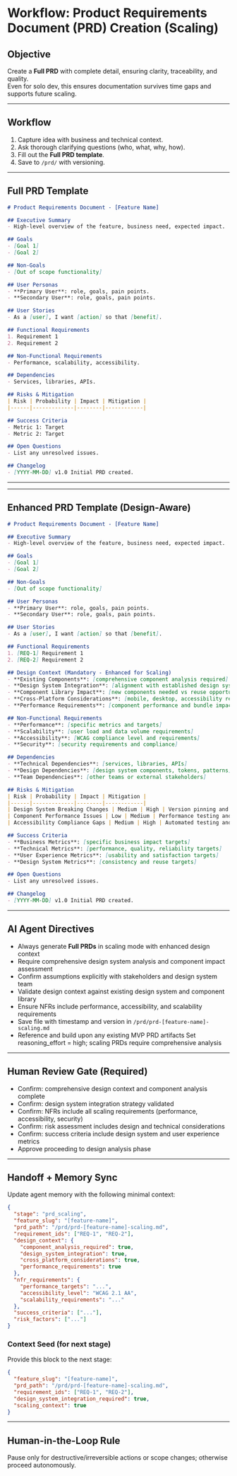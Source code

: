 # Workflow: Product Requirements Document (PRD) Creation (Scaling)

## Objective
Create a **Full PRD** with complete detail, ensuring clarity, traceability, and quality.  
Even for solo dev, this ensures documentation survives time gaps and supports future scaling.

---

## Workflow
1. Capture idea with business and technical context.  
2. Ask thorough clarifying questions (who, what, why, how).  
3. Fill out the **Full PRD template**.  
4. Save to `/prd/` with versioning.  

---

## Full PRD Template
```markdown
# Product Requirements Document - [Feature Name]

## Executive Summary
- High-level overview of the feature, business need, expected impact.

## Goals
- [Goal 1]
- [Goal 2]

## Non-Goals
- [Out of scope functionality]

## User Personas
- **Primary User**: role, goals, pain points.  
- **Secondary User**: role, goals, pain points.

## User Stories
- As a [user], I want [action] so that [benefit].

## Functional Requirements
1. Requirement 1
2. Requirement 2

## Non-Functional Requirements
- Performance, scalability, accessibility.

## Dependencies
- Services, libraries, APIs.

## Risks & Mitigation
| Risk | Probability | Impact | Mitigation |
|------|-------------|--------|------------|

## Success Criteria
- Metric 1: Target  
- Metric 2: Target  

## Open Questions
- List any unresolved issues.  

## Changelog
- [YYYY-MM-DD] v1.0 Initial PRD created.
```

---

---

## Enhanced PRD Template (Design-Aware)
```markdown
# Product Requirements Document - [Feature Name]

## Executive Summary
- High-level overview of the feature, business need, expected impact.

## Goals
- [Goal 1]
- [Goal 2]

## Non-Goals
- [Out of scope functionality]

## User Personas
- **Primary User**: role, goals, pain points.  
- **Secondary User**: role, goals, pain points.

## User Stories
- As a [user], I want [action] so that [benefit].

## Functional Requirements
1. [REQ-1] Requirement 1
2. [REQ-2] Requirement 2

## Design Context (Mandatory - Enhanced for Scaling)
- **Existing Components**: [comprehensive component analysis required]
- **Design System Integration**: [alignment with established design system]
- **Component Library Impact**: [new components needed vs reuse opportunities]
- **Cross-Platform Considerations**: [mobile, desktop, accessibility requirements]
- **Performance Requirements**: [component performance and bundle impact]

## Non-Functional Requirements
- **Performance**: [specific metrics and targets]
- **Scalability**: [user load and data volume requirements]
- **Accessibility**: [WCAG compliance level and requirements]
- **Security**: [security requirements and compliance]

## Dependencies
- **Technical Dependencies**: [services, libraries, APIs]
- **Design Dependencies**: [design system components, tokens, patterns]
- **Team Dependencies**: [other teams or external stakeholders]

## Risks & Mitigation
| Risk | Probability | Impact | Mitigation |
|------|-------------|--------|------------|
| Design System Breaking Changes | Medium | High | Version pinning and migration plan |
| Component Performance Issues | Low | Medium | Performance testing and monitoring |
| Accessibility Compliance Gaps | Medium | High | Automated testing and expert review |

## Success Criteria
- **Business Metrics**: [specific business impact targets]
- **Technical Metrics**: [performance, quality, reliability targets]
- **User Experience Metrics**: [usability and satisfaction targets]
- **Design System Metrics**: [consistency and reuse targets]

## Open Questions
- List any unresolved issues.  

## Changelog
- [YYYY-MM-DD] v1.0 Initial PRD created.
```

---

## AI Agent Directives
- Always generate **Full PRDs** in scaling mode with enhanced design context
- Require comprehensive design system analysis and component impact assessment
- Confirm assumptions explicitly with stakeholders and design system team
- Validate design context against existing design system and component library
- Ensure NFRs include performance, accessibility, and scalability requirements
- Save file with timestamp and version in `/prd/prd-[feature-name]-scaling.md`
- Reference and build upon any existing MVP PRD artifacts
Set reasoning_effort = high; scaling PRDs require comprehensive analysis

---

## Human Review Gate (Required)
- Confirm: comprehensive design context and component analysis complete
- Confirm: design system integration strategy validated
- Confirm: NFRs include all scaling requirements (performance, accessibility, security)
- Confirm: risk assessment includes design and technical considerations
- Confirm: success criteria include design system and user experience metrics
- Approve proceeding to design analysis phase

---

## Handoff + Memory Sync
Update agent memory with the following minimal context:

```json
{
  "stage": "prd_scaling",
  "feature_slug": "[feature-name]",
  "prd_path": "/prd/prd-[feature-name]-scaling.md",
  "requirement_ids": ["REQ-1", "REQ-2"],
  "design_context": {
    "component_analysis_required": true,
    "design_system_integration": true,
    "cross_platform_considerations": true,
    "performance_requirements": true
  },
  "nfr_requirements": {
    "performance_targets": "...",
    "accessibility_level": "WCAG 2.1 AA",
    "scalability_requirements": "..."
  },
  "success_criteria": ["..."],
  "risk_factors": ["..."]
}
```

### Context Seed (for next stage)
Provide this block to the next stage:

```json
{
  "feature_slug": "[feature-name]",
  "prd_path": "/prd/prd-[feature-name]-scaling.md",
  "requirement_ids": ["REQ-1", "REQ-2"],
  "design_system_integration_required": true,
  "scaling_context": true
}
```

---

## Human-in-the-Loop Rule
Pause only for destructive/irreversible actions or scope changes; otherwise proceed autonomously.  
